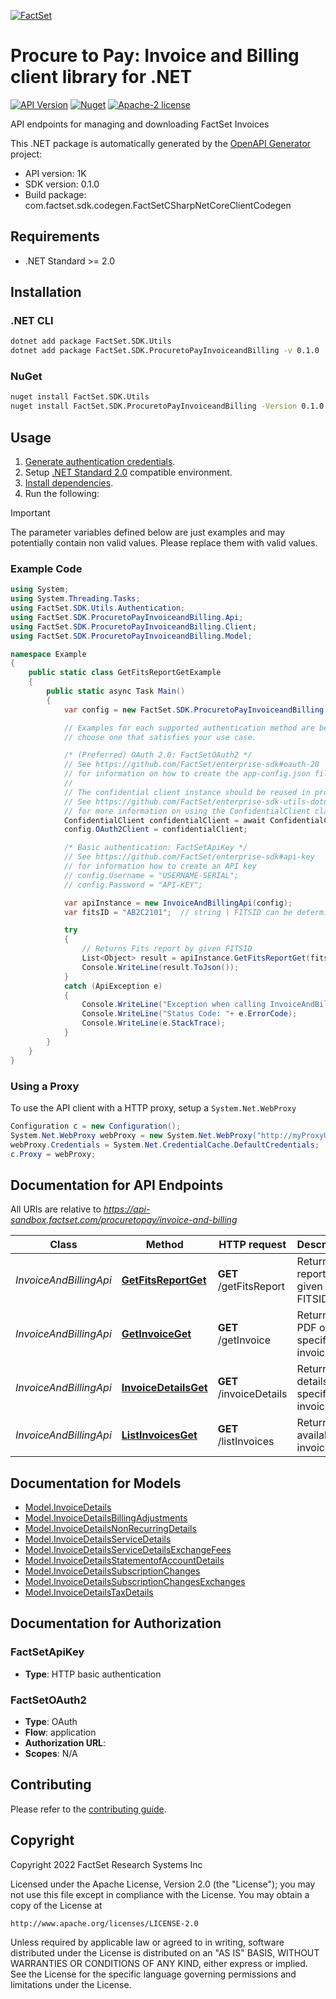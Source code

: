 [![FactSet](https://raw.githubusercontent.com/factset/enterprise-sdk/main/docs/images/factset-logo.svg)](https://www.factset.com)

# Procure to Pay: Invoice and Billing client library for .NET

[![API Version](https://img.shields.io/badge/api-v1K-blue)]()
[![Nuget](https://img.shields.io/badge/nuget-v0.1.0-orange)](https://www.nuget.org/packages/FactSet.SDK.ProcuretoPayInvoiceandBilling/0.1.0)
[![Apache-2 license](https://img.shields.io/badge/license-Apache2-brightgreen.svg)](https://www.apache.org/licenses/LICENSE-2.0)

API endpoints for managing and downloading FactSet Invoices

This .NET package is automatically generated by the [OpenAPI Generator](https://openapi-generator.tech) project:

- API version: 1K
- SDK version: 0.1.0
- Build package: com.factset.sdk.codegen.FactSetCSharpNetCoreClientCodegen

## Requirements

* .NET Standard >= 2.0

## Installation

### .NET CLI

```bash
dotnet add package FactSet.SDK.Utils
dotnet add package FactSet.SDK.ProcuretoPayInvoiceandBilling -v 0.1.0
```

### NuGet

```bash
nuget install FactSet.SDK.Utils
nuget install FactSet.SDK.ProcuretoPayInvoiceandBilling -Version 0.1.0
```

## Usage

1. [Generate authentication credentials](../../../../README.md#authentication).
2. Setup [.NET Standard 2.0](https://docs.microsoft.com/en-us/dotnet/standard/net-standard?tabs=net-standard-2-0) compatible environment.
3. [Install dependencies](#installation).
4. Run the following:

> [!IMPORTANT]
> The parameter variables defined below are just examples and may potentially contain non valid values. Please replace them with valid values.

### Example Code

```csharp
using System;
using System.Threading.Tasks;
using FactSet.SDK.Utils.Authentication;
using FactSet.SDK.ProcuretoPayInvoiceandBilling.Api;
using FactSet.SDK.ProcuretoPayInvoiceandBilling.Client;
using FactSet.SDK.ProcuretoPayInvoiceandBilling.Model;

namespace Example
{
    public static class GetFitsReportGetExample
    {
        public static async Task Main()
        {
            var config = new FactSet.SDK.ProcuretoPayInvoiceandBilling.Client.Configuration();

            // Examples for each supported authentication method are below,
            // choose one that satisfies your use case.

            /* (Preferred) OAuth 2.0: FactSetOAuth2 */
            // See https://github.com/FactSet/enterprise-sdk#oauth-20
            // for information on how to create the app-config.json file
            //
            // The confidential client instance should be reused in production environments.
            // See https://github.com/FactSet/enterprise-sdk-utils-dotnet#authentication
            // for more information on using the ConfidentialClient class
            ConfidentialClient confidentialClient = await ConfidentialClient.CreateAsync("/path/to/app-config.json");
            config.OAuth2Client = confidentialClient;

            /* Basic authentication: FactSetApiKey */
            // See https://github.com/FactSet/enterprise-sdk#api-key
            // for information how to create an API key
            // config.Username = "USERNAME-SERIAL";
            // config.Password = "API-KEY";

            var apiInstance = new InvoiceAndBillingApi(config);
            var fitsID = "AB2C2101";  // string | FITSID can be determined by concatenating the AccountNumber + two-digit year (e.g 21 for 2021) and two-digit month (e.g. 01 for January). Available AccountNumbers are available from the /listInvoices endpoint.

            try
            {
                // Returns Fits report by given FITSID
                List<Object> result = apiInstance.GetFitsReportGet(fitsID);
                Console.WriteLine(result.ToJson());
            }
            catch (ApiException e)
            {
                Console.WriteLine("Exception when calling InvoiceAndBillingApi.GetFitsReportGet: " + e.Message );
                Console.WriteLine("Status Code: "+ e.ErrorCode);
                Console.WriteLine(e.StackTrace);
            }
        }
    }
}
```

### Using a Proxy

To use the API client with a HTTP proxy, setup a `System.Net.WebProxy`

```csharp
Configuration c = new Configuration();
System.Net.WebProxy webProxy = new System.Net.WebProxy("http://myProxyUrl:80/");
webProxy.Credentials = System.Net.CredentialCache.DefaultCredentials;
c.Proxy = webProxy;
```

## Documentation for API Endpoints

All URIs are relative to *https://api-sandbox.factset.com/procuretopay/invoice-and-billing*

Class | Method | HTTP request | Description
------------ | ------------- | ------------- | -------------
*InvoiceAndBillingApi* | [**GetFitsReportGet**](https://github.com/FactSet/enterprise-sdk/tree/main/code/dotnet/ProcuretoPayInvoiceandBilling/v1/docs/InvoiceAndBillingApi.md#getfitsreportget) | **GET** /getFitsReport | Returns Fits report by given FITSID
*InvoiceAndBillingApi* | [**GetInvoiceGet**](https://github.com/FactSet/enterprise-sdk/tree/main/code/dotnet/ProcuretoPayInvoiceandBilling/v1/docs/InvoiceAndBillingApi.md#getinvoiceget) | **GET** /getInvoice | Returns PDF of specific invoice
*InvoiceAndBillingApi* | [**InvoiceDetailsGet**](https://github.com/FactSet/enterprise-sdk/tree/main/code/dotnet/ProcuretoPayInvoiceandBilling/v1/docs/InvoiceAndBillingApi.md#invoicedetailsget) | **GET** /invoiceDetails | Returns details on specific invoice.
*InvoiceAndBillingApi* | [**ListInvoicesGet**](https://github.com/FactSet/enterprise-sdk/tree/main/code/dotnet/ProcuretoPayInvoiceandBilling/v1/docs/InvoiceAndBillingApi.md#listinvoicesget) | **GET** /listInvoices | Returns all available invoices


## Documentation for Models

 - [Model.InvoiceDetails](https://github.com/FactSet/enterprise-sdk/tree/main/code/dotnet/ProcuretoPayInvoiceandBilling/v1/docs/InvoiceDetails.md)
 - [Model.InvoiceDetailsBillingAdjustments](https://github.com/FactSet/enterprise-sdk/tree/main/code/dotnet/ProcuretoPayInvoiceandBilling/v1/docs/InvoiceDetailsBillingAdjustments.md)
 - [Model.InvoiceDetailsNonRecurringDetails](https://github.com/FactSet/enterprise-sdk/tree/main/code/dotnet/ProcuretoPayInvoiceandBilling/v1/docs/InvoiceDetailsNonRecurringDetails.md)
 - [Model.InvoiceDetailsServiceDetails](https://github.com/FactSet/enterprise-sdk/tree/main/code/dotnet/ProcuretoPayInvoiceandBilling/v1/docs/InvoiceDetailsServiceDetails.md)
 - [Model.InvoiceDetailsServiceDetailsExchangeFees](https://github.com/FactSet/enterprise-sdk/tree/main/code/dotnet/ProcuretoPayInvoiceandBilling/v1/docs/InvoiceDetailsServiceDetailsExchangeFees.md)
 - [Model.InvoiceDetailsStatementofAccountDetails](https://github.com/FactSet/enterprise-sdk/tree/main/code/dotnet/ProcuretoPayInvoiceandBilling/v1/docs/InvoiceDetailsStatementofAccountDetails.md)
 - [Model.InvoiceDetailsSubscriptionChanges](https://github.com/FactSet/enterprise-sdk/tree/main/code/dotnet/ProcuretoPayInvoiceandBilling/v1/docs/InvoiceDetailsSubscriptionChanges.md)
 - [Model.InvoiceDetailsSubscriptionChangesExchanges](https://github.com/FactSet/enterprise-sdk/tree/main/code/dotnet/ProcuretoPayInvoiceandBilling/v1/docs/InvoiceDetailsSubscriptionChangesExchanges.md)
 - [Model.InvoiceDetailsTaxDetails](https://github.com/FactSet/enterprise-sdk/tree/main/code/dotnet/ProcuretoPayInvoiceandBilling/v1/docs/InvoiceDetailsTaxDetails.md)


## Documentation for Authorization


### FactSetApiKey

- **Type**: HTTP basic authentication


### FactSetOAuth2

- **Type**: OAuth
- **Flow**: application
- **Authorization URL**: 
- **Scopes**: N/A


## Contributing

Please refer to the [contributing guide](../../../../CONTRIBUTING.md).

## Copyright

Copyright 2022 FactSet Research Systems Inc

Licensed under the Apache License, Version 2.0 (the "License");
you may not use this file except in compliance with the License.
You may obtain a copy of the License at

    http://www.apache.org/licenses/LICENSE-2.0

Unless required by applicable law or agreed to in writing, software
distributed under the License is distributed on an "AS IS" BASIS,
WITHOUT WARRANTIES OR CONDITIONS OF ANY KIND, either express or implied.
See the License for the specific language governing permissions and
limitations under the License.
